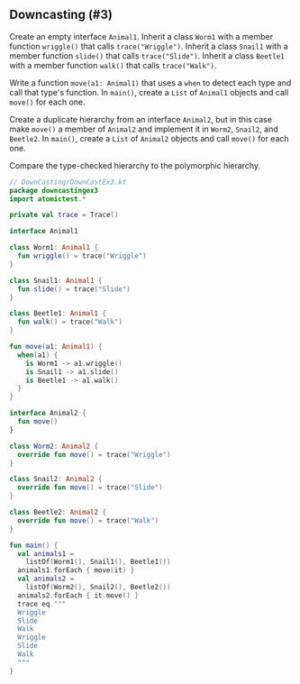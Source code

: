 ## Downcasting (#3)

Create an empty interface `Animal1`. Inherit a class `Worm1` with a member
function `wriggle()` that calls `trace("Wriggle")`. Inherit a class `Snail1`
with a member function `slide()` that calls `trace("Slide")`. Inherit a class
`Beetle1` with a member function `walk()` that calls `trace("Walk")`.

Write a function `move(a1: Animal1)` that uses a `when` to detect each type and
call that type's function. In `main()`, create a `List` of `Animal1` objects
and call `move()` for each one.

Create a duplicate hierarchy from an interface `Animal2`, but in this case make
`move()` a member of `Animal2` and implement it in `Worm2`, `Snail2`, and
`Beetle2`. In `main()`, create a `List` of `Animal2` objects and call `move()`
for each one.

Compare the type-checked hierarchy to the polymorphic hierarchy.

```kotlin
// DownCasting/DownCastEx3.kt
package downcastingex3
import atomictest.*

private val trace = Trace()

interface Animal1

class Worm1: Animal1 {
  fun wriggle() = trace("Wriggle")
}

class Snail1: Animal1 {
  fun slide() = trace("Slide")
}

class Beetle1: Animal1 {
  fun walk() = trace("Walk")
}

fun move(a1: Animal1) {
  when(a1) {
    is Worm1 -> a1.wriggle()
    is Snail1 -> a1.slide()
    is Beetle1 -> a1.walk()
  }
}

interface Animal2 {
  fun move()
}

class Worm2: Animal2 {
  override fun move() = trace("Wriggle")
}

class Snail2: Animal2 {
  override fun move() = trace("Slide")
}

class Beetle2: Animal2 {
  override fun move() = trace("Walk")
}

fun main() {
  val animals1 =
    listOf(Worm1(), Snail1(), Beetle1())
  animals1.forEach { move(it) }
  val animals2 =
    listOf(Worm2(), Snail2(), Beetle2())
  animals2.forEach { it.move() }
  trace eq """
  Wriggle
  Slide
  Walk
  Wriggle
  Slide
  Walk
  """
}
```